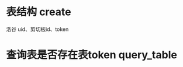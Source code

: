 # 表结构 create

洛谷 uid、剪切板id、token

# 查询表是否存在表token query_table



<!-- ```sql
CREATE TABLE TOKEN(
    LUOGUUID CHAR(10) PRIMARY KEY NOT NULL,
    CLIPBOARD CHAR(15),
    TOKEN CHAR(50)
);
``` -->